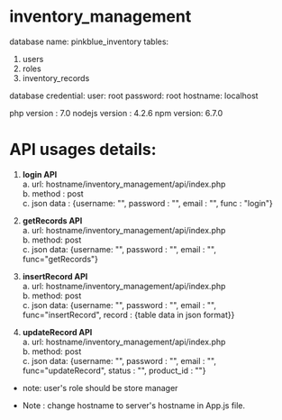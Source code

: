 # inventory_management

database name: pinkblue_inventory
tables:
1. users
2. roles
3. inventory_records

database credential:
user: root
password: root
hostname: localhost

php version : 7.0
nodejs version : 4.2.6
npm version: 6.7.0


# API usages details:

1. <b>login API</b> <br>
  a. url: hostname/inventory_management/api/index.php <br>
  b. method : post <br> 
  c. json data : {username: "", password : "", email : "", func : "login"} <br>


2. <b> getRecords API </b> <br>
  a. url: hostname/inventory_management/api/index.php <br>
  b. method: post <br>
  c. json data:  {username: "", password : "", email : "", func="getRecords"} <br>

3. <b>insertRecord API </b>  <br>
  a. url: hostname/inventory_management/api/index.php <br>
  b. method: post <br>
  c. json data:  {username: "", password : "", email : "", func="insertRecord", record : {table data in json format}} <br>

4. <b>updateRecord API</b> <br>
  a. url: hostname/inventory_management/api/index.php <br>
  b. method: post <br>
  c. json data:  {username: "", password : "", email : "", func="updateRecord", status : "", product_id : ""} <br>
  * note: user's role should be store manager


* Note : change hostname to server's hostname in App.js file.
